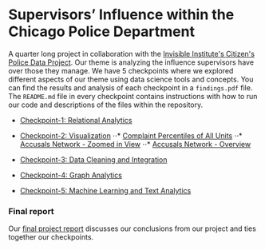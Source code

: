 # Supervisors’ Influence within the Chicago Police Department
A quarter long project in collaboration with the [Invisible Institute's Citizen's Police Data Project](https://cpdp.co/). Our theme is analyzing the influence supervisors have over those they manage. We have 5 checkpoints where we explored different aspects of our theme using data science tools and concepts. You can find the results and analysis of each checkpoint in a `findings.pdf` file. The `README.md` file in every checkpoint contains instructions with how to run our code and descriptions of the files within the repository.

* [Checkpoint-1: Relational Analytics](https://github.com/kjschmidt913/cpdbProject/tree/master/checkpoint-1)

* [Checkpoint-2: Visualization](https://github.com/kjschmidt913/cpdbProject/tree/master/checkpoint-2)
⋅⋅* [Complaint Percentiles of All Units](https://kjschmidt913.github.io/cpdbProject/checkpoint-2/src/dataVis.html)
⋅⋅* [Accusals Network - Zoomed in View](https://kjschmidt913.github.io/cpdbProject/checkpoint-4/src/zoomedClusters.html)
⋅⋅* [Accusals Network - Overview](https://kjschmidt913.github.io/cpdbProject/checkpoint-4/src/entireNetwork.html)

* [Checkpoint-3: Data Cleaning and Integration](https://github.com/kjschmidt913/cpdbProject/tree/master/checkpoint-3)

* [Checkpoint-4: Graph Analytics](https://github.com/kjschmidt913/cpdbProject/tree/master/checkpoint-4)

* [Checkpoint-5: Machine Learning and Text Analytics](https://github.com/kjschmidt913/cpdbProject/tree/master/checkpoint-5)

### Final report
Our [final project report]() discusses our conclusions from our project and ties together our checkpoints.


